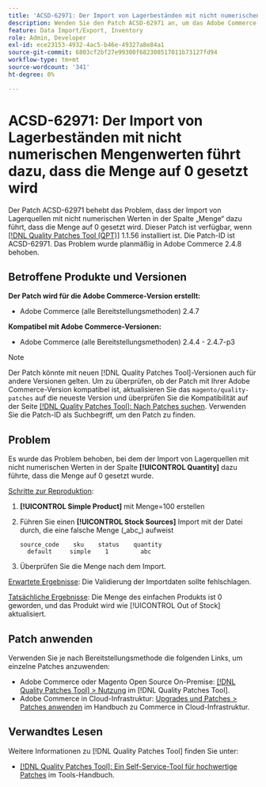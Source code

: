 ```yaml
---
title: 'ACSD-62971: Der Import von Lagerbeständen mit nicht numerischen Mengenwerten führt dazu, dass die Menge auf 0 gesetzt wird'
description: Wenden Sie den Patch ACSD-62971 an, um das Adobe Commerce-Problem zu beheben, bei dem der Import von Lagerquellen mit nicht numerischen Werten in der Spalte „Menge“ dazu führt, dass die Menge auf 0 gesetzt wird.
feature: Data Import/Export, Inventory
role: Admin, Developer
exl-id: ece23153-4932-4ac5-b46e-49327a8e84a1
source-git-commit: 6803cf2bf27e99300f682308517011b73127fd94
workflow-type: tm+mt
source-wordcount: '341'
ht-degree: 0%

---
```


# ACSD-62971: Der Import von Lagerbeständen mit nicht numerischen Mengenwerten führt dazu, dass die Menge auf 0 gesetzt wird

Der Patch ACSD-62971 behebt das Problem, dass der Import von Lagerquellen mit nicht numerischen Werten in der Spalte „Menge“ dazu führt, dass die Menge auf 0 gesetzt wird. Dieser Patch ist verfügbar, wenn [[!DNL Quality Patches Tool (QPT)]](/help/tools/quality-patches-tool/quality-patches-tool-to-self-serve-quality-patches.md) 1.1.56 installiert ist. Die Patch-ID ist ACSD-62971. Das Problem wurde planmäßig in Adobe Commerce 2.4.8 behoben.

## Betroffene Produkte und Versionen

**Der Patch wird für die Adobe Commerce-Version erstellt:**

* Adobe Commerce (alle Bereitstellungsmethoden) 2.4.7

**Kompatibel mit Adobe Commerce-Versionen:**

* Adobe Commerce (alle Bereitstellungsmethoden) 2.4.4 - 2.4.7-p3

>[!NOTE]
>
>Der Patch könnte mit neuen [!DNL Quality Patches Tool]-Versionen auch für andere Versionen gelten. Um zu überprüfen, ob der Patch mit Ihrer Adobe Commerce-Version kompatibel ist, aktualisieren Sie das `magento/quality-patches` auf die neueste Version und überprüfen Sie die Kompatibilität auf der Seite [[!DNL Quality Patches Tool]: Nach Patches suchen](https://experienceleague.adobe.com/tools/commerce-quality-patches/index.html). Verwenden Sie die Patch-ID als Suchbegriff, um den Patch zu finden.

## Problem

Es wurde das Problem behoben, bei dem der Import von Lagerquellen mit nicht numerischen Werten in der Spalte **[!UICONTROL Quantity]** dazu führte, dass die Menge auf 0 gesetzt wurde.

<u>Schritte zur Reproduktion</u>:

1. **[!UICONTROL Simple Product]** mit Menge=100 erstellen
1. Führen Sie einen **[!UICONTROL Stock Sources]** Import mit der Datei durch, die eine falsche Menge („abc„) aufweist

   ```table
   source_code    sku    status    quantity
     default     simple    1         abc
   ```

1. Überprüfen Sie die Menge nach dem Import.

<u>Erwartete Ergebnisse</u>:
Die Validierung der Importdaten sollte fehlschlagen.

<u>Tatsächliche Ergebnisse</u>:
Die Menge des einfachen Produkts ist 0 geworden, und das Produkt wird wie [!UICONTROL Out of Stock] aktualisiert.

## Patch anwenden

Verwenden Sie je nach Bereitstellungsmethode die folgenden Links, um einzelne Patches anzuwenden:

* Adobe Commerce oder Magento Open Source On-Premise: [[!DNL Quality Patches Tool] > Nutzung](/help/tools/quality-patches-tool/usage.md) im [!DNL Quality Patches Tool].
* Adobe Commerce in Cloud-Infrastruktur: [Upgrades und Patches > Patches anwenden](https://experienceleague.adobe.com/docs/commerce-cloud-service/user-guide/develop/upgrade/apply-patches.html) im Handbuch zu Commerce in Cloud-Infrastruktur.

## Verwandtes Lesen

Weitere Informationen zu [!DNL Quality Patches Tool] finden Sie unter:

* [[!DNL Quality Patches Tool]: Ein Self-Service-Tool für hochwertige Patches](/help/tools/quality-patches-tool/quality-patches-tool-to-self-serve-quality-patches.md) im Tools-Handbuch.
